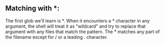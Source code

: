   ## Matching with *:
  The first glob we'll learn is *. When it encounters a * character in any argument, the shell will treat it as "wildcard" and try to replace that argument with any files that match the pattern.
  The * matches any part of the filename except for / or a leading . character. 
  
